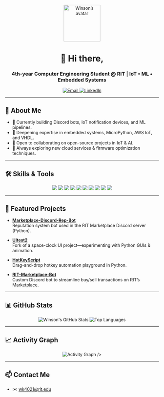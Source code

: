 <p align="center">
  <img src="https://github.com/Wk4021.png" alt="Winson’s avatar" width="120" />
</p>

<h1 align="center">👋 Hi there,</h1>
<h3 align="center">4th-year Computer Engineering Student @ RIT | IoT • ML • Embedded Systems</h3>

<p align="center">
  <a href="mailto:wk4021@rit.edu">
    <img src="https://img.shields.io/badge/Email-wk4021%40rit.edu-blue?style=flat-square&logo=gmail" alt="Email">
  </a>
  <a href="https://www.linkedin.com/in/winson-kwok-890b8027b/" target="_blank">
    <img src="https://img.shields.io/badge/LinkedIn-Winson%20Kwok-blue?style=flat-square&logo=linkedin" alt="LinkedIn">
  </a>
</p>


---

## 🚀 About Me
- 🔭 Currently building Discord bots, IoT notification devices, and ML pipelines.  
- 🌱 Deepening expertise in embedded systems, MicroPython, AWS IoT, and VHDL.  
- 👯 Open to collaborating on open-source projects in IoT & AI.  
- 🤔 Always exploring new cloud services & firmware optimization techniques.

---

## 🛠️ Skills & Tools

<p align="center">
  <img src="https://img.shields.io/badge/Python-3776AB?style=for-the-badge&logo=python&logoColor=white" />
  <img src="https://img.shields.io/badge/C++-00599C?style=for-the-badge&logo=c%2B%2B&logoColor=white" />
  <img src="https://img.shields.io/badge/MicroPython-2E8B57?style=for-the-badge&logo=micropython&logoColor=white" />
  <img src="https://img.shields.io/badge/VHDL-4B0082?style=for-the-badge&logo=vhdl&logoColor=white" />
  <img src="https://img.shields.io/badge/AWS-232F3E?style=for-the-badge&logo=amazonaws&logoColor=white" />
  <img src="https://img.shields.io/badge/Azure-0078D4?style=for-the-badge&logo=microsoftazure&logoColor=white" />
  <img src="https://img.shields.io/badge/MongoDB-47A248?style=for-the-badge&logo=mongodb&logoColor=white" />
  <img src="https://img.shields.io/badge/LaTeX-008080?style=for-the-badge&logo=latex&logoColor=white" />
  <img src="https://img.shields.io/badge/Linux-FCC624?style=for-the-badge&logo=linux&logoColor=black" />
  <img src="https://img.shields.io/badge/Raspberry_Pi-C51A4A?style=for-the-badge&logo=raspberry-pi&logoColor=white" />
</p>

---

## 💼 Featured Projects

- [**Marketplace-Discord-Rep-Bot**](https://github.com/Wk4021/Marketplace-Discord-Rep-Bot)  
  Reputation system bot used in the RIT Marketplace Discord server (Python).

- [**UItest2**](https://github.com/Wk4021/UItest2)  
  Fork of a space-clock UI project—experimenting with Python GUIs & animation.

- [**HotKeyScript**](https://github.com/Wk4021/HotKeyScript)  
  Drag-and-drop hotkey automation playground in Python.

- [**RIT-Marketplace-Bot**](https://github.com/Wk4021/RIT-Marketplace-Bot)  
  Custom Discord bot to streamline buy/sell transactions on RIT’s Marketplace.

---

## 📊 GitHub Stats

<p align="center">
  <!-- GitHub Readme Stats -->
  <img src="https://github-readme-stats.vercel.app/api?username=Wk4021&show_icons=true&theme=dark&hide_border=true" alt="Winson's GitHub Stats" />
  <img src="https://github-readme-stats.vercel.app/api/top-langs/?username=Wk4021&layout=compact&theme=dark&hide_border=true" alt="Top Languages" />
</p>

---

## 📈 Activity Graph

<p align="center">
  <img
    src="https://github-readme-activity-graph.vercel.app/graph?username=Wk4021&theme=react-dark&area=true&hide_border=true" alt="Activity Graph" />
  />
</p>

---

## 📫 Contact Me

- ✉️ wk4021@rit.edu
